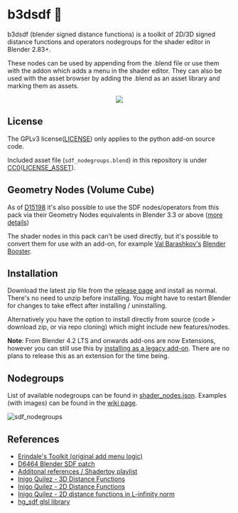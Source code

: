 # b3dsdf 🧰

b3dsdf (blender signed distance functions) is a toolkit of 2D/3D signed distance functions and operators nodegroups for the shader editor in Blender 2.83+.

These nodes can be used by appending from the .blend file or use them with the addon which adds a menu in the shader editor. They can also be used with the asset browser by adding the .blend as an asset library and marking them as assets.

<p align="center">
  <img src="https://user-images.githubusercontent.com/830253/169821105-1d13020e-6895-4402-aa0c-2c94db69867f.gif">
</p>

## License

The GPLv3 license([LICENSE](LICENSE)) only applies to the python add-on source code.

Included asset file (`sdf_nodegroups.blend`) in this repository is under [CC0](https://creativecommons.org/publicdomain/zero/1.0/)([LICENSE_ASSET](LICENSE_ASSET)).

## Geometry Nodes (Volume Cube)

As of [D15198](https://developer.blender.org/D15198) it's also possible to use the SDF nodes/operators from this pack via their Geometry Nodes equivalents in Blender 3.3 or above ([more details](https://twitter.com/lateasusual_/status/1537792086719795201))

The shader nodes in this pack can't be used directly, but it's possible to convert them for use with an add-on, for example [Val Barashkov's](https://twitter.com/ValeraBarashkov) [Blender Booster](https://vsb.gumroad.com/l/blender_booster).

## Installation

Download the latest zip file from the [release page](https://github.com/williamchange/b3dsdf/releases) and install as normal. There's no need to unzip before installing. You might have to restart Blender for changes to take effect after installing / uninstalling.

Alternatively you have the option to install directly from source (code > download zip, or via repo cloning) which might include new features/nodes.

**Note**: From Blender 4.2 LTS and onwards add-ons are now Extensions, however you can still use this by [installing as a legacy add-on](https://docs.blender.org/manual/en/4.2/editors/preferences/extensions.html#install-legacy-add-on). There are no plans to release this as an extension for the time being.

## Nodegroups

List of available nodegroups can be found in [shader_nodes.json](https://github.com/williamchange/b3dsdf/blob/master/shader_nodes.json). Examples (with images) can be found in the [wiki page](https://github.com/williamchange/b3dsdf/wiki/Examples).

![sdf_nodegroups](https://github.com/williamchange/b3dsdf/assets/830253/929a2ecc-7c13-4c47-8274-dd9964dff42d)

## References

- [Erindale's Toolkit (original add menu logic)](https://erindale.gumroad.com/l/erintools)
- [D6464 Blender SDF patch](https://developer.blender.org/D6464)
- [Additonal references / Shadertoy playlist](https://www.shadertoy.com/playlist/7cjGR1)
- [Inigo Quilez - 3D Distance Functions](https://iquilezles.org/articles/distfunctions/)
- [Inigo Quilez - 2D Distance Functions](https://iquilezles.org/articles/distfunctions2d/)
- [Inigo Quilez - 2D distance functions in L-infinity norm](https://iquilezles.org/articles/distfunctions2dlinf/)
- [hg_sdf glsl library](https://mercury.sexy/hg_sdf/)
